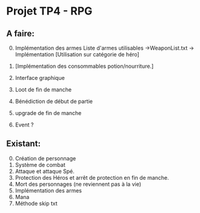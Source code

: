 # Projet TP4 - RPG

## A faire:

0) Implémentation des armes 
                 Liste d'armes utilisables ->WeaponList.txt -> Implémentation
                 [Utilisation sur catégorie de héro]

1) [Implémentation des consommables potion/nourriture.]

2) Interface graphique

3) Loot de fin de manche

4) Bénédiction de début de partie

5) upgrade de fin de manche

6) Event ?



## Existant:
0) Création de personnage
1) Système de combat
2) Attaque et attaque Spé.
3) Protection des Héros et arrêt de protection en fin de manche.
4) Mort des personnages (ne reviennent pas à la vie)
5) Implémentation des armes
6) Mana
7) Méthode skip txt
